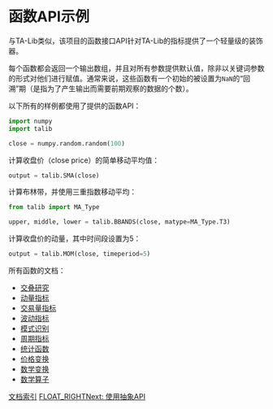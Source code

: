 # 函数API示例

与TA-Lib类似，该项目的函数接口API针对TA-Lib的指标提供了一个轻量级的装饰器。

每个函数都会返回一个输出数组，并且对所有参数提供默认值，除非以关键词参数的形式对他们进行赋值。通常来说，这些函数有一个初始的被设置为``NaN``的“回溯”期（是指为了产生输出而需要前期观察的数据的个数）。

以下所有的样例都使用了提供的函数API：

```python
import numpy
import talib

close = numpy.random.random(100)
```

计算收盘价（close price）的简单移动平均值：

```python
output = talib.SMA(close)
```

计算布林带，并使用三重指数移动平均：

```python
from talib import MA_Type

upper, middle, lower = talib.BBANDS(close, matype=MA_Type.T3)
```

计算收盘价的动量，其中时间段设置为5：

```python
output = talib.MOM(close, timeperiod=5)
```

所有函数的文档：

* [交叠研究](func_groups/overlap_studies.html)
* [动量指标](func_groups/momentum_indicators.html)
* [交易量指标](func_groups/volume_indicators.html)
* [波动指标](func_groups/volatility_indicators.html)
* [模式识别](func_groups/pattern_recognition.html)
* [周期指标](func_groups/cycle_indicators.html)
* [统计函数](func_groups/statistic_functions.html)
* [价格变换](func_groups/price_transform.html)
* [数学变换](func_groups/math_transform.html)
* [数学算子](func_groups/math_operators.html)

[文档索引](doc_index.html)
[FLOAT_RIGHTNext: 使用抽象API](abstract.html)
